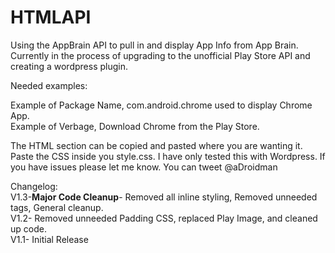 HTMLAPI
=======

Using the AppBrain API to pull in and display App Info from App Brain. Currently in the process of upgrading to the 
unofficial Play Store API and creating a wordpress plugin.

Needed examples:

Example of Package Name, com.android.chrome used to display Chrome App. <br>
Example of Verbage, Download Chrome from the Play Store.

The HTML section can be copied and pasted where you are wanting it.
Paste the CSS inside you style.css. I have only tested this with Wordpress. If you have issues please let me know. 
You can tweet @aDroidman

Changelog: <br>
V1.3-<strong>Major Code Cleanup</strong>- Removed all inline styling, Removed unneeded tags, General cleanup. <br>
V1.2- Removed unneeded Padding CSS, replaced Play Image, and cleaned up code. <br>
V1.1- Initial Release
